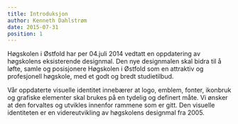```yaml
---
title: Introduksjon
author: Kenneth Dahlstrøm
date: 2015-07-31
position: 1
---
```

Høgskolen i Østfold har per 04.juli 2014 vedtatt en oppdatering av høgskolens eksisterende designmal. Den nye designmalen skal bidra til å løfte, samle og posisjonere Høgskolen i Østfold som en attraktiv og profesjonell høgskole, med et godt og bredt studietilbud.

Vår oppdaterte visuelle identitet innebærer at logo, emblem, fonter, ikonbruk og grafiske elementer skal brukes på en tydelig og definert måte. Vi ønsker at den forvaltes og utvikles innenfor rammene som er gitt. Den visuelle identiteten er en videreutvikling av høgskolens designmal fra 2005.
